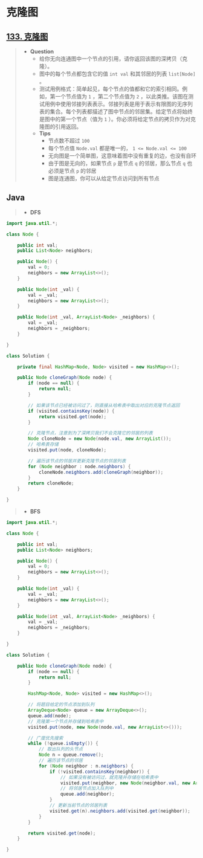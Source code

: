# 克隆图

## [133. 克隆图](https://leetcode.cn/problems/clone-graph/)

> - **Question**
>   - 给你无向连通图中一个节点的引用，请你返回该图的深拷贝（克隆）。
>   - 图中的每个节点都包含它的值 `int val` 和其邻居的列表 `list[Node]` 。
>   - 测试用例格式：简单起见，每个节点的值都和它的索引相同。例如，第一个节点值为 `1` ，第二个节点值为 `2` ，以此类推。该图在测试用例中使用邻接列表表示。邻接列表是用于表示有限图的无序列表的集合。每个列表都描述了图中节点的邻居集。给定节点将始终是图中的第一个节点（值为 `1` ）。你必须将给定节点的拷贝作为对克隆图的引用返回。
>   - **Tips**
>     - 节点数不超过 `100`
>     - 每个节点值 `Node.val` 都是唯一的， `1 <= Node.val <= 100`
>     - 无向图是一个简单图，这意味着图中没有重复的边，也没有自环
>     - 由于图是无向的，如果节点 `p` 是节点 `q` 的邻居，那么节点 `q` 也必须是节点 `p` 的邻居
>     - 图是连通图，你可以从给定节点访问到所有节点

## Java

> - **DFS**

```java
import java.util.*;

class Node {

    public int val;
    public List<Node> neighbors;

    public Node() {
        val = 0;
        neighbors = new ArrayList<>();
    }

    public Node(int _val) {
        val = _val;
        neighbors = new ArrayList<>();
    }

    public Node(int _val, ArrayList<Node> _neighbors) {
        val = _val;
        neighbors = _neighbors;
    }

}

class Solution {

    private final HashMap<Node, Node> visited = new HashMap<>();

    public Node cloneGraph(Node node) {
        if (node == null) {
            return null;
        }

        // 如果该节点已经被访问过了，则直接从哈希表中取出对应的克隆节点返回
        if (visited.containsKey(node)) {
            return visited.get(node);
        }

        // 克隆节点，注意到为了深拷贝我们不会克隆它的邻居的列表
        Node cloneNode = new Node(node.val, new ArrayList());
        // 哈希表存储
        visited.put(node, cloneNode);

        // 遍历该节点的邻居并更新克隆节点的邻居列表
        for (Node neighbor : node.neighbors) {
            cloneNode.neighbors.add(cloneGraph(neighbor));
        }
        return cloneNode;
    }

}
```

> - **BFS**

```java
import java.util.*;

class Node {

    public int val;
    public List<Node> neighbors;

    public Node() {
        val = 0;
        neighbors = new ArrayList<>();
    }

    public Node(int _val) {
        val = _val;
        neighbors = new ArrayList<>();
    }

    public Node(int _val, ArrayList<Node> _neighbors) {
        val = _val;
        neighbors = _neighbors;
    }

}

class Solution {

    public Node cloneGraph(Node node) {
        if (node == null) {
            return null;
        }

        HashMap<Node, Node> visited = new HashMap<>();

        // 将题目给定的节点添加到队列
        ArrayDeque<Node> queue = new ArrayDeque<>();
        queue.add(node);
        // 克隆第一个节点并存储到哈希表中
        visited.put(node, new Node(node.val, new ArrayList<>()));

        // 广度优先搜索
        while (!queue.isEmpty()) {
            // 取出队列的头节点
            Node n = queue.remove();
            // 遍历该节点的邻居
            for (Node neighbor : n.neighbors) {
                if (!visited.containsKey(neighbor)) {
                    // 如果没有被访问过，就克隆并存储在哈希表中
                    visited.put(neighbor, new Node(neighbor.val, new ArrayList<>()));
                    // 将邻居节点加入队列中
                    queue.add(neighbor);
                }
                // 更新当前节点的邻居列表
                visited.get(n).neighbors.add(visited.get(neighbor));
            }
        }

        return visited.get(node);
    }

}
```
